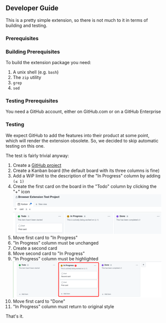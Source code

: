## Developer Guide

This is a pretty simple extension, so there is not much to it in terms of building and testing.

### Prerequisites

### Building Prerequisites

To build the extension package you need:

1. A unix shell (e.g. `bash`)
2. The `zip` utility
3. `grep`
4. `sed`

### Testing Prerequisites

You need a GitHub account, either on GitHub.com or on a GitHub Enterprise

### Testing

We expect GitHub to add the features into their product at some point, which will render the extension obsolete. So, we decided to skip automatic testing on this one.

The test is fairly trivial anyway:

1. Create a [GitHub project](https://docs.github.com/en/issues/planning-and-tracking-with-projects/learning-about-projects/about-projects)
2. Create a Kanban board (the default board with its three columns is fine)
3. Add a WiP limit to the description of the "In Progress" column by adding `(≤ 1)`
4. Create the first card on the board in the "Todo" column by clicking the "+" icon
   ![Adding the first card](test_adding_first_card.png)
5. Move first card to "In Progress"
6. "In Progress" column must be unchanged
7. Create a second card
8. Move second card to "In Progress"
9. "In Progress" column must be highlighted
   ![Movint the second card to in progress](img.png)
10. Move first card to "Done"
11. "In Progress" column must return to original style

That's it.